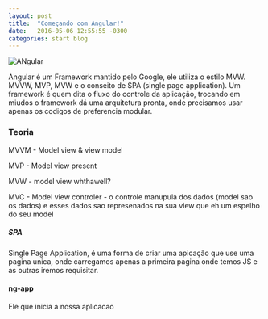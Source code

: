 ```yaml
---
layout: post
title:  "Começando com Angular!"
date:   2016-05-06 12:55:55 -0300
categories: start blog
---
```

![ANgular](http://www.w3schools.com/angular/pic_angular.jpg)

Angular é um Framework mantido pelo Google, ele utiliza o estilo MVW. MVVW, MVP, MVW e o conseito de SPA (single page application).
Um framework é quem dita o fluxo do controle da aplicação, trocando em miudos o framework dá uma arquitetura pronta, onde precisamos usar apenas os codigos de preferencia modular.

### Teoria

MVVM - Model view & view model

MVP - Model view present

MVW - model view whthawell?

MVC - Model view controler - o controle manupula dos dados (model sao os dados)
e esses dados sao represenados na sua view que eh um espelho do seu model

##### SPA

Single Page Application, é uma forma de criar uma apicação que use uma pagina unica, onde
carregamos apenas a primeira pagina onde temos JS e as outras iremos requisitar.

#### ng-app

Ele que inicia a nossa aplicacao